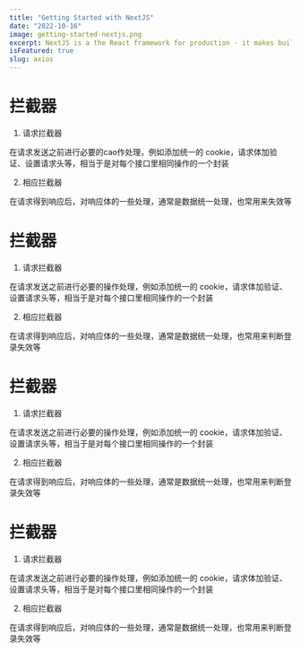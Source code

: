 ```yaml
---
title: "Getting Started with NextJS"
date: "2022-10-16"
image: getting-started-nextjs.png
excerpt: NextJS is a the React framework for production - it makes building fullstack React apps and sites a breeze and ships with built-in SSRdawdadadawdawdawdwadawdawddwdawdawdawdawdawdawdawdawdawdawdawddawdawdawd.
isFeatured: true
slug: axios
---
```



# 拦截器

1. 请求拦截器

在请求发送之前进行必要的cao作处理，例如添加统一的 cookie，请求体加验证、设置请求头等，相当于是对每个接口里相同操作的一个封装

2. 相应拦截器

在请求得到响应后，对响应体的一些处理，通常是数据统一处理，也常用来失效等

# 拦截器

1. 请求拦截器

在请求发送之前进行必要的操作处理，例如添加统一的 cookie，请求体加验证、设置请求头等，相当于是对每个接口里相同操作的一个封装

2. 相应拦截器

在请求得到响应后，对响应体的一些处理，通常是数据统一处理，也常用来判断登录失效等
# 拦截器

1. 请求拦截器

在请求发送之前进行必要的操作处理，例如添加统一的 cookie，请求体加验证、设置请求头等，相当于是对每个接口里相同操作的一个封装

2. 相应拦截器

在请求得到响应后，对响应体的一些处理，通常是数据统一处理，也常用来判断登录失效等
# 拦截器

1. 请求拦截器

在请求发送之前进行必要的操作处理，例如添加统一的 cookie，请求体加验证、设置请求头等，相当于是对每个接口里相同操作的一个封装

2. 相应拦截器

在请求得到响应后，对响应体的一些处理，通常是数据统一处理，也常用来判断登录失效等



